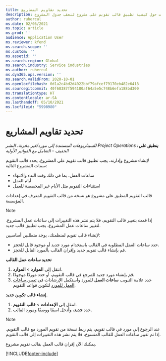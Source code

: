 ```yaml
---
title: تحديد تقاويم المشاريع
description: يوفر هذا الموضوع معلومات حول كيفية تطبيق قالب تقويم على مشروع لتعقب جدول المشروع.
author: ruhercul
ms.date: 02/05/2021
ms.topic: article
ms.prod: ''
audience: Application User
ms.reviewer: kfend
ms.search.scope: ''
ms.custom: ''
ms.assetid: ''
ms.search.region: Global
ms.search.industry: Service industries
ms.author: ruhercul
ms.dyn365.ops.version: ''
ms.search.validFrom: 2020-10-01
ms.openlocfilehash: 0d1a2c4bd2d4022bbf79afcef79170eb482e6418
ms.sourcegitcommit: 40f68387f594180af64a5e5c748b6efa188bd300
ms.translationtype: HT
ms.contentlocale: ar-SA
ms.lasthandoff: 05/10/2021
ms.locfileid: "5998980"
---
```

# <a name="define-project-calendars"></a>تحديد تقاويم المشاريع

_**ينطبق علي:** ‏‫Project Operations للسيناريوهات المستندة إلى مورد/غير مخزنة‬، ‏‫النشر الخفيف – التعامل مع الفواتير الأولية‬_

لإنشاء مشروع وإدارته، يجب تطبيق قالب تقويم على المشروع. يحدد قالب التقويم سمات المشروع التالية:

- ساعات العمل، بما في ذلك وقت البدء والانتهاء
- أيام العمل
- استثناءات التقويم مثل الأيام غير المخصصة للعمل

قالب التقويم المطبق على مشروع هو نسخة من قالب التقويم المعرف في إعدادات المؤسسة.

> [!NOTE]
> إذا قمت بتغيير قالب التقويم، فلا يتم نشر هذه التغييرات إلى ساعات عمل المشروع. لتغيير ساعات عمل المشروع، يجب تطبيق قالب جديد.

لإنشاء قالب تقويم لمنظمتك، يوجد متطلبين أساسيين:

- حدد ساعات العمل المطلوبة في القالب باستخدام مورد جديد أو موجود قابل للحجز.
- قم بإنشاء قالب تقويم جديد وإقران القالب بالمورد القابل للحجز.

**تحديد ساعات عمل القالب**

1. انتقل إلى **الموارد** \> **الموارد**.
2. قم بإنشاء مورد جديد للمرجع في قالب التقويم، أو حدد موردًا موجودًا.
3. حدد علامة التبويب **ساعات العمل** للمورد واستكمل الإرشادات في [تعيين ساعات العمل للمورد](/dynamics365/field-service/set-work-hours-resource.md) لتكوين قواعد التقويم.

**إنشاء قالب تكوين جديد.**

1. انتقل إلى **الإعدادات** \> **قالب التقويم**.
2. حدد **جديد**، وأدخل اسمًا ووصفًا ومورد القالب.

> [!NOTE]
> عند الرجوع إلى مورد في قالب تقويم، يتم ربط نسخة من تقويم المورد مع قالب التقويم. إذا تم تغيير ساعات العمل للقالب المنسوخ، فلا يتم نشر هذه التغييرات إلى قالب التقويم.

يمكنك الآن إقران قالب العمل بقالب تقويم مشروع.


[!INCLUDE[footer-include](../includes/footer-banner.md)]

